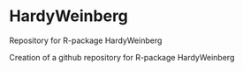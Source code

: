 # HardyWeinberg
Repository for R-package HardyWeinberg

Creation of a github repository for R-package HardyWeinberg
